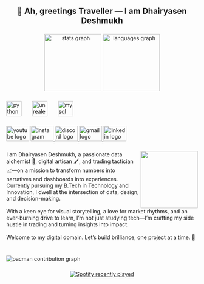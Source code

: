 <h2 align="center">🧭 Ah, greetings Traveller — I am Dhairyasen Deshmukh</h2>

###

<div align="center">
  <img src="https://github-readme-stats.vercel.app/api?username=DhairyasenDeshmukh&hide_title=false&hide_rank=false&show_icons=true&include_all_commits=true&count_private=true&disable_animations=false&theme=dracula&locale=en&hide_border=false" height="150" alt="stats graph"  />
  <img src="https://github-readme-stats.vercel.app/api/top-langs?username=DhairyasenDeshmukh&locale=en&hide_title=false&layout=compact&card_width=320&langs_count=5&theme=dracula&hide_border=false" height="150" alt="languages graph"  />
</div>

###

<div align="left">
  <img src="https://cdn.jsdelivr.net/gh/devicons/devicon/icons/python/python-original.svg" height="40" alt="python logo"  />
  <img width="20" />
  <img src="https://skillicons.dev/icons?i=unreal" height="40" alt="unrealengine logo"  />
  <img width="20" />
  <img src="https://skillicons.dev/icons?i=mysql" height="40" alt="mysql logo"  />
</div>

###

<div align="left">
  <img src="https://raw.githubusercontent.com/maurodesouza/profile-readme-generator/master/src/assets/icons/social/youtube/default.svg" width="60" height="40" alt="youtube logo"  />
  <a href="https://www.instagram.com/dhairyasen_deshmukh/" target="_blank">
    <img src="https://raw.githubusercontent.com/maurodesouza/profile-readme-generator/master/src/assets/icons/social/instagram/default.svg" width="60" height="40" alt="instagram logo"  />
  </a>
  <a href="dhairyasen" target="_blank">
    <img src="https://raw.githubusercontent.com/maurodesouza/profile-readme-generator/master/src/assets/icons/social/discord/default.svg" width="60" height="40" alt="discord logo"  />
  </a>
  <a href="deshmukhdhairyasen@gmail.com" target="_blank">
    <img src="https://raw.githubusercontent.com/maurodesouza/profile-readme-generator/master/src/assets/icons/social/gmail/default.svg" width="60" height="40" alt="gmail logo"  />
  </a>
  <a href="https://www.linkedin.com/in/dhairyasen-deshmukh-36ab30250/" target="_blank">
    <img src="https://raw.githubusercontent.com/maurodesouza/profile-readme-generator/master/src/assets/icons/social/linkedin/default.svg" width="60" height="40" alt="linkedin logo"  />
  </a>
</div>

###

<img align="right" height="150" src="https://i.imgflip.com/65efzo.gif"  />

###

<p align="left">I am Dhairyasen Deshmukh, a passionate data alchemist 🧪, digital artisan 🖌️, and trading tactician 📈—on a mission to transform numbers into narratives and dashboards into experiences. Currently pursuing my B.Tech in Technology and Innovation, I dwell at the intersection of data, design, and decision-making.<br><br>With a keen eye for visual storytelling, a love for market rhythms, and an ever-burning drive to learn, I’m not just studying tech—I’m crafting my side hustle in trading and turning insights into impact.<br><br>Welcome to my digital domain. Let’s build brilliance, one project at a time. 🌟</p>

###

<br clear="both">

<picture>
  <source media="(prefers-color-scheme: dark)" srcset="https://raw.githubusercontent.com/DhairyasenDeshmukh/DhairyasenDeshmukh/output/pacman-contribution-graph-dark.svg">
  <source media="(prefers-color-scheme: light)" srcset="https://raw.githubusercontent.com/DhairyasenDeshmukh/DhairyasenDeshmukh/output/pacman-contribution-graph.svg">
  <img alt="pacman contribution graph" src="https://raw.githubusercontent.com/DhairyasenDeshmukh/DhairyasenDeshmukh/output/pacman-contribution-graph.svg">
</picture>

###

<div align="center">
  <a href="https://open.spotify.com/user/Dhairyasen">
    <img src="https://spotify-recently-played-readme.vercel.app/api?user=Dhairyasen&count=3" alt="Spotify recently played"  />
  </a>
</div>

###
